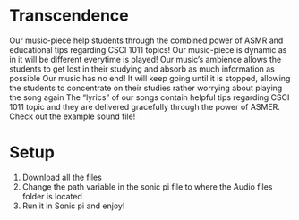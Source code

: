 # Transcendence 
Our music-piece help students through the combined power of ASMR and educational tips regarding CSCI 1011 topics! 
Our music-piece is dynamic as in it will be different everytime is played!
Our music’s ambience allows the students to get lost in their studying and absorb as much information as possible 
Our music has no end! It will keep going until it is stopped, allowing the students to concentrate on their studies rather worrying about playing the song again
The “lyrics” of our songs contain helpful tips regarding CSCI 1011 topic and they are delivered gracefully through the power of ASMER. 
Check out the example sound file!
# Setup
1. Download all the files
2. Change the path variable in the sonic pi file to where the Audio files folder is located
3. Run it in Sonic pi and enjoy!
